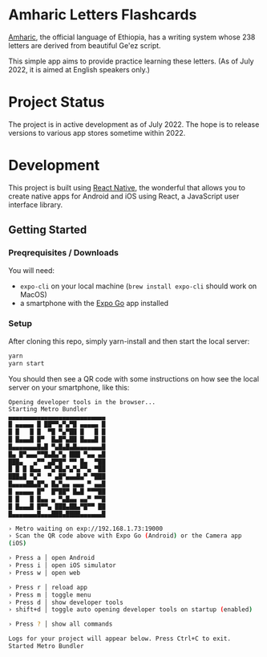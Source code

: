 # Amharic Letters Flashcards

[Amharic](https://en.wikipedia.org/wiki/Amharic), the official language of Ethiopia, has a writing system whose 238 letters are derived from beautiful Ge'ez script.

This simple app aims to provide practice learning these letters. (As of July 2022, it is aimed at English speakers only.)

# Project Status

The project is in active development as of July 2022. The hope is to release versions to various app stores sometime within 2022.

# Development

This project is built using [React Native](https://reactnative.dev/), the wonderful that allows you to create native apps for Android and iOS using React, a JavaScript user interface library.

## Getting Started

### Preqrequisites / Downloads

You will need:

- `expo-cli` on your local machine (`brew install expo-cli` should work on MacOS)
- a smartphone with the [Expo Go](https://expo.dev/client) app installed

### Setup

After cloning this repo, simply yarn-install and then start the local server:

```sh
yarn
yarn start
```

You should then see a QR code with some instructions on how see the local server on your smartphone, like this:

```sh
Opening developer tools in the browser...
Starting Metro Bundler
▄▄▄▄▄▄▄▄▄▄▄▄▄▄▄▄▄▄▄▄▄▄▄▄▄▄▄
█ ▄▄▄▄▄ █ ██▀▀▄▀▄▀█ ▄▄▄▄▄ █
█ █   █ █  ▀█ ▀▄▀██ █   █ █
█ █▄▄▄█ █▀  █▄█▀▄██ █▄▄▄█ █
█▄▄▄▄▄▄▄█▄█ ▀▄█▄█▄█▄▄▄▄▄▄▄█
█▄ █▀▄▄▄▀▀█▄█▄▀▄ ███ ▀▄▄ ▄█
███▄   ▄▀▀ ▄█▀█▀ ▀▀ █▄  ▀██
█ █ █ █▄▄ ▀▀▄▀█▄▀▄▀▄▀▀▄ ▀██
███▄█ ▀▄▀  ▀ ▄█▀▄▄▄█▄▀ ▀███
█▄▄▄▄██▄█▀▄ █▄▀▄▄ ▄▄▄ ▀ ▄▄█
█ ▄▄▄▄▄ █▀  █▀██▀ █▄█ ▀▀▀██
█ █   █ █▄▄ ▄ ▀▄█▄▄ ▄▄▀ ▀▀█
█ █▄▄▄█ █▀▀▄ ███▄██▄▀█▀▀ ██
█▄▄▄▄▄▄▄█▄▄▄███▄████▄▄▄▄▄▄█

› Metro waiting on exp://192.168.1.73:19000
› Scan the QR code above with Expo Go (Android) or the Camera app
(iOS)

› Press a │ open Android
› Press i │ open iOS simulator
› Press w │ open web

› Press r │ reload app
› Press m │ toggle menu
› Press d │ show developer tools
› shift+d │ toggle auto opening developer tools on startup (enabled)

› Press ? │ show all commands

Logs for your project will appear below. Press Ctrl+C to exit.
Started Metro Bundler
```
